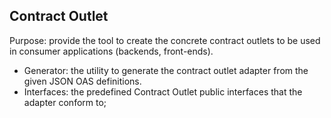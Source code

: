 ## Contract Outlet

Purpose: provide the tool to create the concrete contract outlets to be used in consumer applications (backends, front-ends).

- Generator: the utility to generate the contract outlet adapter from the given JSON OAS definitions.
- Interfaces: the predefined Contract Outlet public interfaces that the adapter conform to;